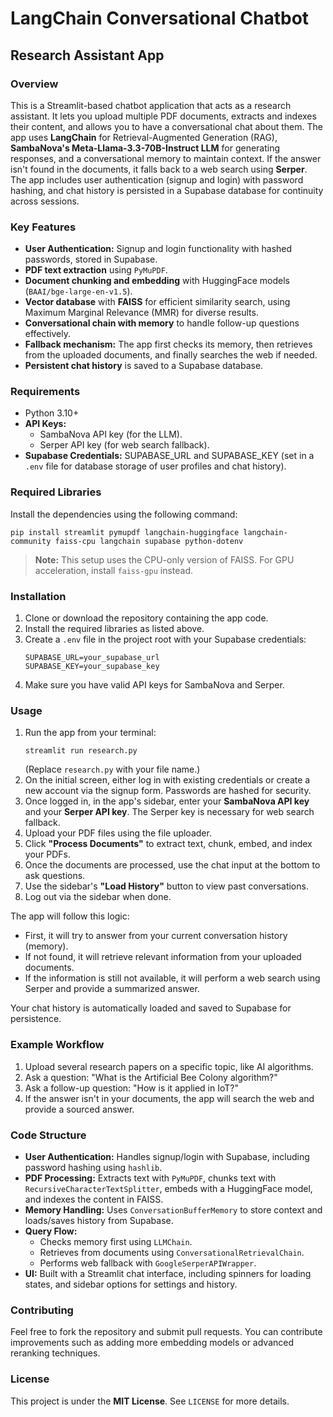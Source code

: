 # LangChain Conversational Chatbot

## Research Assistant App

### Overview

This is a Streamlit-based chatbot application that acts as a research assistant. It lets you upload multiple PDF documents, extracts and indexes their content, and allows you to have a conversational chat about them. The app uses **LangChain** for Retrieval-Augmented Generation (RAG), **SambaNova's Meta-Llama-3.3-70B-Instruct LLM** for generating responses, and a conversational memory to maintain context. If the answer isn't found in the documents, it falls back to a web search using **Serper**. The app includes user authentication (signup and login) with password hashing, and chat history is persisted in a Supabase database for continuity across sessions.

### Key Features

  * **User Authentication:** Signup and login functionality with hashed passwords, stored in Supabase.
  * **PDF text extraction** using `PyMuPDF`.
  * **Document chunking and embedding** with HuggingFace models (`BAAI/bge-large-en-v1.5`).
  * **Vector database** with **FAISS** for efficient similarity search, using Maximum Marginal Relevance (MMR) for diverse results.
  * **Conversational chain with memory** to handle follow-up questions effectively.
  * **Fallback mechanism:** The app first checks its memory, then retrieves from the uploaded documents, and finally searches the web if needed.
  * **Persistent chat history** is saved to a Supabase database.

### Requirements

  * Python 3.10+
  * **API Keys:**
      * SambaNova API key (for the LLM).
      * Serper API key (for web search fallback).
  * **Supabase Credentials:** SUPABASE_URL and SUPABASE_KEY (set in a `.env` file for database storage of user profiles and chat history).

### Required Libraries

Install the dependencies using the following command:

```
pip install streamlit pymupdf langchain-huggingface langchain-community faiss-cpu langchain supabase python-dotenv
```

> **Note:** This setup uses the CPU-only version of FAISS. For GPU acceleration, install `faiss-gpu` instead.

### Installation

1.  Clone or download the repository containing the app code.
2.  Install the required libraries as listed above.
3.  Create a `.env` file in the project root with your Supabase credentials:
    ```
    SUPABASE_URL=your_supabase_url
    SUPABASE_KEY=your_supabase_key
    ```
4.  Make sure you have valid API keys for SambaNova and Serper.

### Usage

1.  Run the app from your terminal:
    ```
    streamlit run research.py
    ```
    (Replace `research.py` with your file name.)
2.  On the initial screen, either log in with existing credentials or create a new account via the signup form. Passwords are hashed for security.
3.  Once logged in, in the app's sidebar, enter your **SambaNova API key** and your **Serper API key**. The Serper key is necessary for web search fallback.
4.  Upload your PDF files using the file uploader.
5.  Click **"Process Documents"** to extract text, chunk, embed, and index your PDFs.
6.  Once the documents are processed, use the chat input at the bottom to ask questions.
7.  Use the sidebar's **"Load History"** button to view past conversations.
8.  Log out via the sidebar when done.

The app will follow this logic:

  * First, it will try to answer from your current conversation history (memory).
  * If not found, it will retrieve relevant information from your uploaded documents.
  * If the information is still not available, it will perform a web search using Serper and provide a summarized answer.

Your chat history is automatically loaded and saved to Supabase for persistence.

### Example Workflow

1.  Upload several research papers on a specific topic, like AI algorithms.
2.  Ask a question: "What is the Artificial Bee Colony algorithm?"
3.  Ask a follow-up question: "How is it applied in IoT?"
4.  If the answer isn't in your documents, the app will search the web and provide a sourced answer.

### Code Structure

  * **User Authentication:** Handles signup/login with Supabase, including password hashing using `hashlib`.
  * **PDF Processing:** Extracts text with `PyMuPDF`, chunks text with `RecursiveCharacterTextSplitter`, embeds with a HuggingFace model, and indexes the content in FAISS.
  * **Memory Handling:** Uses `ConversationBufferMemory` to store context and loads/saves history from Supabase.
  * **Query Flow:**
      * Checks memory first using `LLMChain`.
      * Retrieves from documents using `ConversationalRetrievalChain`.
      * Performs web fallback with `GoogleSerperAPIWrapper`.
  * **UI:** Built with a Streamlit chat interface, including spinners for loading states, and sidebar options for settings and history.

### Contributing

Feel free to fork the repository and submit pull requests. You can contribute improvements such as adding more embedding models or advanced reranking techniques.

### License

This project is under the **MIT License**. See `LICENSE` for more details.